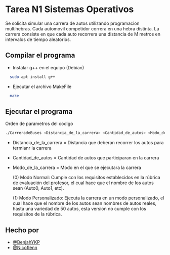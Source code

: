 
# Tarea N1 Sistemas Operativos 

Se solicita simular una carrera de autos utilizando programacion multihebras. Cada automovil competidor correra en una hebra distinta. La carrera consiste en que cada auto
recorrera una distancia de M metros en intervalos de tiempo aleatorios.

## Compilar el programa

- Instalar g++ en el equipo (Debian)
```bash
  sudo apt install g++
```
- Ejecutar el archivo MakeFile

```bash
  make
```

## Ejecutar el programa

Orden de parametros del codigo 
```bash
./CarreradeBuses <Distancia_de_la_carrera> <Cantidad_de_autos> <Modo_de_la_carrera>
````
- Distancia_de_la_carrera = Distancia que deberan recorrer los autos para termianr la carrera
- Cantidad_de_autos = Cantidad de autos que participaran en la carrera
- Modo_de_la_carrera = Modo en el que se ejecutara la carrera 

  (0) Modo Normal: Cumple con los requisitos establecidos en la rúbrica de evaluación del profesor, el cual hace que el nombre de los autos sean (Auto0, Auto1, etc).

  (1) Modo Personalizado: Ejecuta la carrera en un modo personalizado, el cual hace que el nombre de los autos sean nombres de autos reales, hasta una variedad de 50 autos, esta version no cumple con los requisitos de la rúbrica.

## Hecho por

- [@BenjahYKP](https://github.com/BenjahYKP)
- [@Nicoflenn](https://github.com/Nicoflenn)

